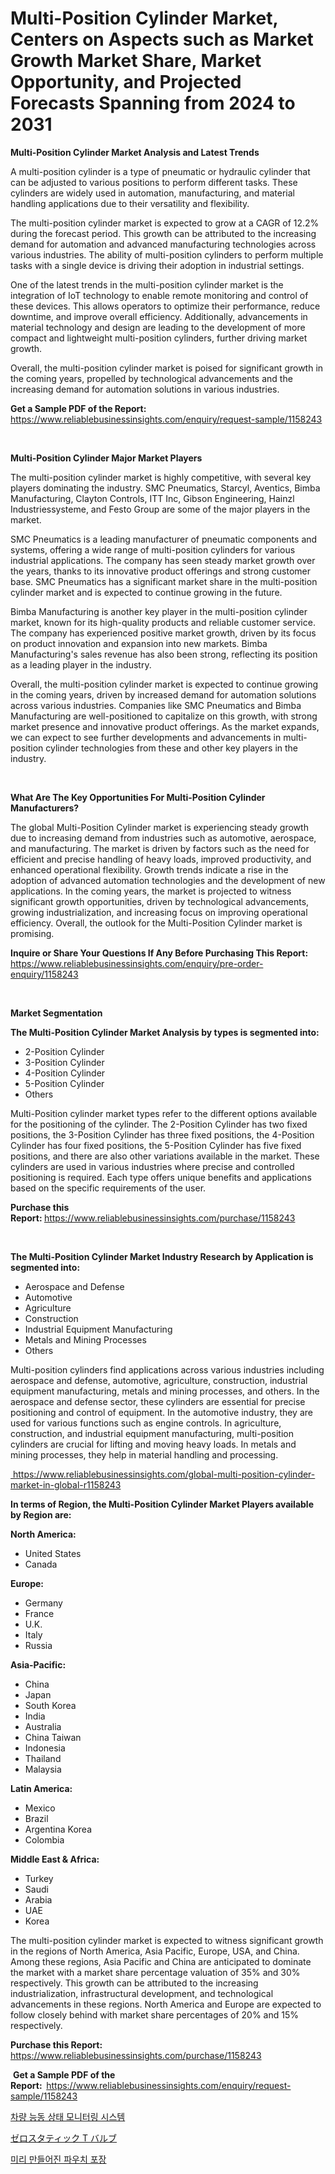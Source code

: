 <p><h1>Multi-Position Cylinder Market, Centers on Aspects such as Market Growth Market Share, Market Opportunity, and Projected Forecasts Spanning from 2024 to 2031</h1></p><p><strong>Multi-Position Cylinder Market Analysis and Latest Trends</strong></p>
<p><p>A multi-position cylinder is a type of pneumatic or hydraulic cylinder that can be adjusted to various positions to perform different tasks. These cylinders are widely used in automation, manufacturing, and material handling applications due to their versatility and flexibility.</p><p>The multi-position cylinder market is expected to grow at a CAGR of 12.2% during the forecast period. This growth can be attributed to the increasing demand for automation and advanced manufacturing technologies across various industries. The ability of multi-position cylinders to perform multiple tasks with a single device is driving their adoption in industrial settings.</p><p>One of the latest trends in the multi-position cylinder market is the integration of IoT technology to enable remote monitoring and control of these devices. This allows operators to optimize their performance, reduce downtime, and improve overall efficiency. Additionally, advancements in material technology and design are leading to the development of more compact and lightweight multi-position cylinders, further driving market growth.</p><p>Overall, the multi-position cylinder market is poised for significant growth in the coming years, propelled by technological advancements and the increasing demand for automation solutions in various industries.</p></p>
<p><strong>Get a Sample PDF of the Report:&nbsp;</strong> <a href="https://www.reliablebusinessinsights.com/enquiry/request-sample/1158243">https://www.reliablebusinessinsights.com/enquiry/request-sample/1158243</a></p>
<p>&nbsp;</p>
<p><strong>Multi-Position Cylinder Major Market Players</strong></p>
<p><p>The multi-position cylinder market is highly competitive, with several key players dominating the industry. SMC Pneumatics, Starcyl, Aventics, Bimba Manufacturing, Clayton Controls, ITT Inc, Gibson Engineering, Hainzl Industriessysteme, and Festo Group are some of the major players in the market.</p><p>SMC Pneumatics is a leading manufacturer of pneumatic components and systems, offering a wide range of multi-position cylinders for various industrial applications. The company has seen steady market growth over the years, thanks to its innovative product offerings and strong customer base. SMC Pneumatics has a significant market share in the multi-position cylinder market and is expected to continue growing in the future.</p><p>Bimba Manufacturing is another key player in the multi-position cylinder market, known for its high-quality products and reliable customer service. The company has experienced positive market growth, driven by its focus on product innovation and expansion into new markets. Bimba Manufacturing's sales revenue has also been strong, reflecting its position as a leading player in the industry.</p><p>Overall, the multi-position cylinder market is expected to continue growing in the coming years, driven by increased demand for automation solutions across various industries. Companies like SMC Pneumatics and Bimba Manufacturing are well-positioned to capitalize on this growth, with strong market presence and innovative product offerings. As the market expands, we can expect to see further developments and advancements in multi-position cylinder technologies from these and other key players in the industry.</p></p>
<p>&nbsp;</p>
<p><strong>What Are The Key Opportunities For Multi-Position Cylinder Manufacturers?</strong></p>
<p><p>The global Multi-Position Cylinder market is experiencing steady growth due to increasing demand from industries such as automotive, aerospace, and manufacturing. The market is driven by factors such as the need for efficient and precise handling of heavy loads, improved productivity, and enhanced operational flexibility. Growth trends indicate a rise in the adoption of advanced automation technologies and the development of new applications. In the coming years, the market is projected to witness significant growth opportunities, driven by technological advancements, growing industrialization, and increasing focus on improving operational efficiency. Overall, the outlook for the Multi-Position Cylinder market is promising.</p></p>
<p><strong>Inquire or Share Your Questions If Any Before Purchasing This Report:</strong> <a href="https://www.reliablebusinessinsights.com/enquiry/pre-order-enquiry/1158243">https://www.reliablebusinessinsights.com/enquiry/pre-order-enquiry/1158243</a></p>
<p>&nbsp;</p>
<p><strong>Market Segmentation</strong></p>
<p><strong>The Multi-Position Cylinder Market Analysis by types is segmented into:</strong></p>
<p><ul><li>2-Position Cylinder</li><li>3-Position Cylinder</li><li>4-Position Cylinder</li><li>5-Position Cylinder</li><li>Others</li></ul></p>
<p><p>Multi-Position cylinder market types refer to the different options available for the positioning of the cylinder. The 2-Position Cylinder has two fixed positions, the 3-Position Cylinder has three fixed positions, the 4-Position Cylinder has four fixed positions, the 5-Position Cylinder has five fixed positions, and there are also other variations available in the market. These cylinders are used in various industries where precise and controlled positioning is required. Each type offers unique benefits and applications based on the specific requirements of the user.</p></p>
<p><strong>Purchase this Report:&nbsp;</strong><a href="https://www.reliablebusinessinsights.com/purchase/1158243">https://www.reliablebusinessinsights.com/purchase/1158243</a></p>
<p>&nbsp;</p>
<p><strong>The Multi-Position Cylinder Market Industry Research by Application is segmented into:</strong></p>
<p><ul><li>Aerospace and Defense</li><li>Automotive</li><li>Agriculture</li><li>Construction</li><li>Industrial Equipment Manufacturing</li><li>Metals and Mining Processes</li><li>Others</li></ul></p>
<p><p>Multi-position cylinders find applications across various industries including aerospace and defense, automotive, agriculture, construction, industrial equipment manufacturing, metals and mining processes, and others. In the aerospace and defense sector, these cylinders are essential for precise positioning and control of equipment. In the automotive industry, they are used for various functions such as engine controls. In agriculture, construction, and industrial equipment manufacturing, multi-position cylinders are crucial for lifting and moving heavy loads. In metals and mining processes, they help in material handling and processing.</p></p>
<p><a href="https://www.reliablebusinessinsights.com/global-multi-position-cylinder-market-in-global-r1158243">&nbsp;https://www.reliablebusinessinsights.com/global-multi-position-cylinder-market-in-global-r1158243</a></p>
<p><strong>In terms of Region, the Multi-Position Cylinder Market Players available by Region are:</strong></p>
<p>
    <p> <strong> North America: </strong>
        <ul>
            <li>United States</li>
            <li>Canada</li>
        </ul>
        </p> 
    <p> <strong> Europe: </strong>
        <ul>
            <li>Germany</li>
            <li>France</li>
            <li>U.K.</li>
            <li>Italy</li>
            <li>Russia</li>
        </ul>
        </p> 
    <p> <strong> Asia-Pacific: </strong>
        <ul>
            <li>China</li>
            <li>Japan</li>
            <li>South Korea</li>
            <li>India</li>
            <li>Australia</li>
            <li>China Taiwan</li>
            <li>Indonesia</li>
            <li>Thailand</li>
            <li>Malaysia</li>
        </ul>
        </p> 
    <p> <strong> Latin America: </strong>
        <ul>
            <li>Mexico</li>
            <li>Brazil</li>
            <li>Argentina Korea</li>
            <li>Colombia</li>
        </ul>
        </p> 
    <p> <strong> Middle East & Africa: </strong>
        <ul>
            <li>Turkey</li>
            <li>Saudi</li>
            <li>Arabia</li>
            <li>UAE</li>
            <li>Korea</li>
        </ul>
    </p>
    </p>
<p><p>The multi-position cylinder market is expected to witness significant growth in the regions of North America, Asia Pacific, Europe, USA, and China. Among these regions, Asia Pacific and China are anticipated to dominate the market with a market share percentage valuation of 35% and 30% respectively. This growth can be attributed to the increasing industrialization, infrastructural development, and technological advancements in these regions. North America and Europe are expected to follow closely behind with market share percentages of 20% and 15% respectively.</p></p>
<p><strong>Purchase this Report: </strong><a href="https://www.reliablebusinessinsights.com/purchase/1158243">https://www.reliablebusinessinsights.com/purchase/1158243</a></p>
<p>&nbsp;<strong>Get a Sample PDF of the Report:&nbsp;&nbsp;</strong><a href="https://www.reliablebusinessinsights.com/enquiry/request-sample/1158243">https://www.reliablebusinessinsights.com/enquiry/request-sample/1158243</a></p>
<p><strong></strong></p>
<p><p><a href="https://github.com/sougarounis/Market-Research-Report-List-4/blob/main/640617981048.md">차량 능동 상태 모니터링 시스템</a></p><p><a href="https://github.com/VernieBarton2023/Market-Research-Report-List-1/blob/main/983846888320.md">ゼロスタティック T バルブ</a></p><p><a href="https://medium.com/@genius6587678/%ED%94%84%EB%A6%AC%EB%A9%94%EC%9D%B4%EB%93%9C-%ED%8C%8C%EC%9A%B0%EC%B9%98-%ED%8F%AC%EC%9E%A5-%EC%8B%9C%EC%9E%A5-%ED%8A%B8%EB%A0%8C%EB%93%9C-%EC%98%88%EC%B8%A1-%EB%B0%8F-2031%EB%85%84%EA%B9%8C%EC%A7%80-%EA%B2%BD%EC%9F%81-%EB%B6%84%EC%84%9D-fef63f0e48b6">미리 만들어진 파우치 포장</a></p></p>